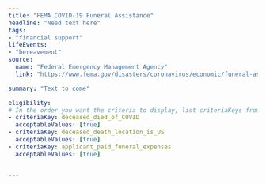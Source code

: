 ```yaml
---
title: "FEMA COVID-19 Funeral Assistance"
headline: "Need text here"
tags: 
- "financial support"
lifeEvents: 
- "bereavement"
source:
  name: "Federal Emergency Management Agency"
  link: "https://www.fema.gov/disasters/coronavirus/economic/funeral-assistance#resources"

summary: "Text to come"

eligibility:
# In the order you want the criteria to display, list criteriaKeys from the csv here, each followed by a comma-separated list of which values indicate eligibility for that criteria. Wrap individual values in quotes if they have inner commas.
- criteriaKey: deceased_died_of_COVID
  acceptableValues: [true]
- criteriaKey: deceased_death_location_is_US
  acceptableValues: [true]
- criteriaKey: applicant_paid_funeral_expenses
  acceptableValues: [true]


---
```

